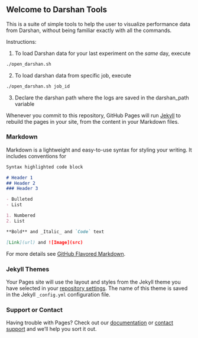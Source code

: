 ## Welcome to Darshan Tools

This is a suite of simple tools to help the user to visualize performance data from Darshan, without being familiar exactly with all the commands.

Instructions:
1. To load Darshan data for your last experiment on the *same* day, execute 
```bash
./open_darshan.sh
```
2. To load darshan data from specific job, execute 

```bash
./open_darshan.sh job_id
```
3. Declare the darshan path where the logs are saved in the darshan_path variable



Whenever you commit to this repository, GitHub Pages will run [Jekyll](https://jekyllrb.com/) to rebuild the pages in your site, from the content in your Markdown files.

### Markdown

Markdown is a lightweight and easy-to-use syntax for styling your writing. It includes conventions for

```markdown
Syntax highlighted code block

# Header 1
## Header 2
### Header 3

- Bulleted
- List

1. Numbered
2. List

**Bold** and _Italic_ and `Code` text

[Link](url) and ![Image](src)
```

For more details see [GitHub Flavored Markdown](https://guides.github.com/features/mastering-markdown/).

### Jekyll Themes

Your Pages site will use the layout and styles from the Jekyll theme you have selected in your [repository settings](https://github.com/gmarkomanolis/darshan_tools/settings). The name of this theme is saved in the Jekyll `_config.yml` configuration file.

### Support or Contact

Having trouble with Pages? Check out our [documentation](https://help.github.com/categories/github-pages-basics/) or [contact support](https://github.com/contact) and we’ll help you sort it out.

